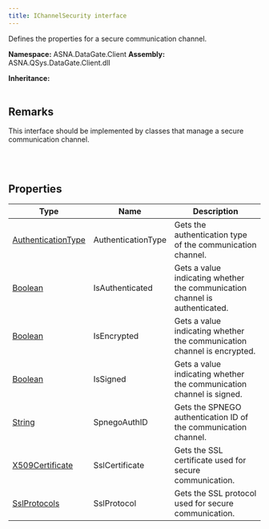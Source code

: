 ```yaml
---
title: IChannelSecurity interface
---
```


Defines the properties for a secure communication channel.

**Namespace:** ASNA.DataGate.Client
**Assembly:** ASNA.QSys.DataGate.Client.dll

**Inheritance:** 
<br>
<br>

## Remarks
This interface should be implemented by classes that manage a secure communication channel.

<br>
<br>

## Properties

| Type | Name | Description
| --- | --- | --- 
| [AuthenticationType](/reference/datagate/datagate-client/authentication-type.html) | AuthenticationType | Gets the authentication type of the communication channel. |
| [Boolean](https://docs.microsoft.com/en-us/dotnet/api/system.boolean) | IsAuthenticated | Gets a value indicating whether the communication channel is authenticated. |
| [Boolean](https://docs.microsoft.com/en-us/dotnet/api/system.boolean) | IsEncrypted | Gets a value indicating whether the communication channel is encrypted. |
| [Boolean](https://docs.microsoft.com/en-us/dotnet/api/system.boolean) | IsSigned | Gets a value indicating whether the communication channel is signed. |
| [String](https://learn.microsoft.com/en-us/dotnet/api/system.string?view=net-8.0) | SpnegoAuthID | Gets the SPNEGO authentication ID of the communication channel. |
| [X509Certificate](https://learn.microsoft.com/en-us/dotnet/api/system.security.cryptography.x509certificates.x509certificate?view=net-8.0) | SslCertificate | Gets the SSL certificate used for secure communication. |
| [SslProtocols](https://learn.microsoft.com/en-us/dotnet/api/system.security.authentication.sslprotocols?view=net-8.0) | SslProtocol | Gets the SSL protocol used for secure communication. |
